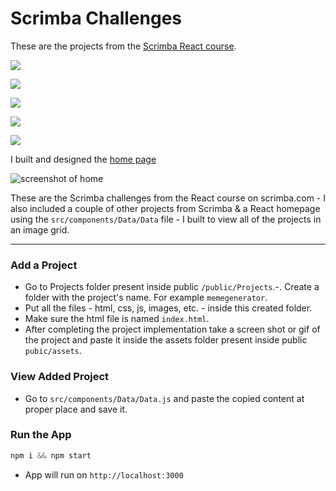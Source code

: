 # Scrimba Challenges

These are the projects from the [Scrimba React course](https://scrimba.com/learn/learnreact).

![](https://img.shields.io/badge/scrimba-2B283A?style=for-the-badge&logo=scrimba&logoColor=white)

![](https://img.shields.io/badge/JavaScript-F7DF1E?logo=javascript&logoColor=white&style=for-the-badge)

![](https://img.shields.io/badge/React-20232A?style=for-the-badge&logo=react&logoColor=61DAFB)

![](https://img.shields.io/badge/Redux-593D88?style=for-the-badge&logo=redux&logoColor=white)

![](https://camo.githubusercontent.com/c799f6192c0aaa9ac991b4183f05fc016615ba77f7d9a4cd8c74ac9230aa7e87/68747470733a2f2f696d672e736869656c64732e696f2f62616467652f426f6f7473747261702532302d2532333739353242332e7376673f267374796c653d666f722d7468652d6261646765266c6f676f3d426f6f747374726170266c6f676f436f6c6f723d7768697465)

I built and designed the [home page]()

![screenshot of home](https://res.cloudinary.com/codelikeagirl29/image/upload/v1667487431/projects/ScreenShot_Tool_-20221103105543_stmhyk.png)


These are the Scrimba challenges from the React course on scrimba.com - I also included a couple of other projects from Scrimba & a React homepage using the `src/components/Data/Data` file - I built to view all of the projects in an image grid.

---

### Add a Project

- Go to Projects folder present inside public `/public/Projects`.-. Create a folder with the project's name. For example `memegenerator`.
- Put all the files - html, css, js, images, etc. - inside this created folder.
- Make sure the html file is named `index.html`.
- After completing the project implementation take a screen shot or gif of the project and paste it inside the assets folder present inside public `pubic/assets`.
### View Added Project

- Go to `src/components/Data/Data.js` and paste the copied content at proper place and save it.

### Run the App

```javascript
npm i && npm start
```

- App will run on `http://localhost:3000`